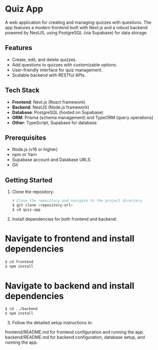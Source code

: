 # Quiz App

A web application for creating and managing quizzes with questions. The app features a modern frontend built with Next.js and a robust backend powered by NestJS, using PostgreSQL (via Supabase) for data storage.

## Features

- Create, edit, and delete quizzes.
- Add questions to quizzes with customizable options.
- User-friendly interface for quiz management.
- Scalable backend with RESTful APIs.

## Tech Stack

- **Frontend**: Next.js (React framework)
- **Backend**: NestJS (Node.js framework)
- **Database**: PostgreSQL (hosted on Supabase)
- **ORM**: Prisma (schema management) and TypeORM (query operations)
- **Other**: TypeScript, Supabase for database

## Prerequisites

- Node.js (v16 or higher)
- npm or Yarn
- Supabase account and Database URLS
- Git

## Getting Started

1. Clone the repository:
   ```bash
   # Clone the repository and navigate to the project directory
   $ git clone <repository-url>
   $ cd quiz-app
   ```
2. Install dependencies for both frontend and backend:

# Navigate to frontend and install dependencies

```bash
$ cd frontend
$ npm install
```

# Navigate to backend and install dependencies

```bash
$ cd ../backend
$ npm install
```

3. Follow the detailed setup instructions in:

frontend/README.md for frontend configuration and running the app.
backend/README.md for backend configuration, database setup, and running the app.